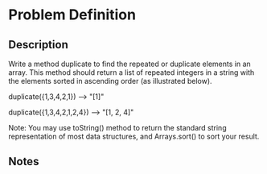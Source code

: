 # Problem Definition

## Description

Write a method duplicate to find the repeated or duplicate elements in an array. This method should return a list of repeated integers in a string with the elements sorted in ascending order (as illustrated below).

duplicate({1,3,4,2,1}) --> "[1]"

duplicate({1,3,4,2,1,2,4}) --> "[1, 2, 4]"

Note: You may use toString() method to return the standard string representation of most data structures, and Arrays.sort() to sort your result.

## Notes